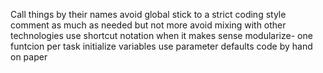 Call things by their names
avoid global
stick to a strict coding style
comment as much as needed but not more
avoid mixing with other technologies
use shortcut notation when it makes sense
modularize- one funtcion per task
initialize variables
use parameter defaults
code by hand on paper
